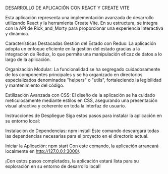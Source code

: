
DESARROLLO DE APLICACIÓN CON REACT Y CREATE VITE

Esta aplicación representa una implementación avanzada de desarrollo utilizando React y la herramienta Create Vite.
En su estructura, se integra con la API de Rick_and_Morty para proporcionar una experiencia interactiva y dinámica.

Características Destacadas
Gestión del Estado con Redux: La aplicación adopta un enfoque eficiente en la gestión del estado gracias a la integración de Redux, lo que permite una manipulación eficaz de datos a lo largo de la aplicación.

Organización Modular: La funcionalidad se ha segregado cuidadosamente de los componentes principales y se ha organizado en directorios especializados denominados "helpers" o "utils", fortaleciendo la legibilidad y mantenimiento del código.

Estilización Avanzada con CSS: El diseño de la aplicación se ha cuidado meticulosamente mediante estilos en CSS, asegurando una presentación visual atractiva y coherente en toda la interfaz de usuario.

Instrucciones de Despliegue
Siga estos pasos para instalar la aplicación en su entorno local:

Instalación de Dependencias:
npm install
Este comando descargará todas las dependencias necesarias para el proyecto en el directorio actual.

Iniciar la Aplicación:
npm start
Con este comando, la aplicación arrancará localmente en http://127.0.0.1:3000/.

¡Con estos pasos completados, la aplicación estará lista para su exploración en su entorno de desarrollo local!
